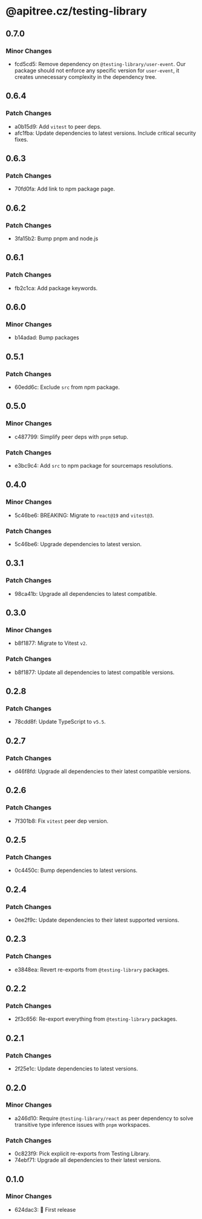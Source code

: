# @apitree.cz/testing-library

## 0.7.0

### Minor Changes

- fcd5cd5: Remove dependency on `@testing-library/user-event`. Our package should not enforce any specific version for `user-event`, it creates unnecessary complexity in the dependency tree.

## 0.6.4

### Patch Changes

- a0b15d9: Add `vitest` to peer deps.
- afc1fba: Update dependencies to latest versions. Include critical security fixes.

## 0.6.3

### Patch Changes

- 70fd0fa: Add link to npm package page.

## 0.6.2

### Patch Changes

- 3fa15b2: Bump pnpm and node.js

## 0.6.1

### Patch Changes

- fb2c1ca: Add package keywords.

## 0.6.0

### Minor Changes

- b14adad: Bump packages

## 0.5.1

### Patch Changes

- 60edd6c: Exclude `src` from npm package.

## 0.5.0

### Minor Changes

- c487799: Simplify peer deps with `pnpm` setup.

### Patch Changes

- e3bc9c4: Add `src` to npm package for sourcemaps resolutions.

## 0.4.0

### Minor Changes

- 5c46be6: BREAKING: Migrate to `react@19` and `vitest@3`.

### Patch Changes

- 5c46be6: Upgrade dependencies to latest version.

## 0.3.1

### Patch Changes

- 98ca41b: Upgrade all dependencies to latest compatible.

## 0.3.0

### Minor Changes

- b8f1877: Migrate to Vitest `v2`.

### Patch Changes

- b8f1877: Update all dependencies to latest compatible versions.

## 0.2.8

### Patch Changes

- 78cdd8f: Update TypeScript to `v5.5`.

## 0.2.7

### Patch Changes

- d46f8fd: Upgrade all dependencies to their latest compatible versions.

## 0.2.6

### Patch Changes

- 7f301b8: Fix `vitest` peer dep version.

## 0.2.5

### Patch Changes

- 0c4450c: Bump dependencies to latest versions.

## 0.2.4

### Patch Changes

- 0ee2f9c: Update dependencies to their latest supported versions.

## 0.2.3

### Patch Changes

- e3848ea: Revert re-exports from `@testing-library` packages.

## 0.2.2

### Patch Changes

- 2f3c656: Re-export everything from `@testing-library` packages.

## 0.2.1

### Patch Changes

- 2f25e1c: Update dependencies to latest versions.

## 0.2.0

### Minor Changes

- a246d10: Require `@testing-library/react` as peer dependency to solve transitive type inference issues with `pnpm` workspaces.

### Patch Changes

- 0c823f9: Pick explicit re-exports from Testing Library.
- 74ebf71: Upgrade all dependencies to their latest versions.

## 0.1.0

### Minor Changes

- 624dac3: 🎉 First release
